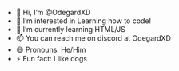- 👋 Hi, I’m @OdegardXD
- 👀 I’m interested in Learning how to code!
- 🌱 I’m currently learning HTML/JS
- 📫 You can reach me on discord at OdegardXD
- 😄 Pronouns: He/Him
- ⚡ Fun fact: I like dogs

<!---
OdegardXD/OdegardXD is a ✨ special ✨ repository because its `README.md` (this file) appears on your GitHub profile.
You can click the Preview link to take a look at your changes.
--->
